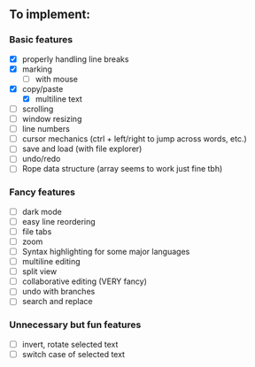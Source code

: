 ## To implement:

### Basic features
- [x] properly handling line breaks
- [x] marking
    - [ ] with mouse
- [x] copy/paste
    - [x] multiline text
- [ ] scrolling
- [ ] window resizing
- [ ] line numbers
- [ ] cursor mechanics (ctrl + left/right to jump across words, etc.)
- [ ] save and load (with file explorer)
- [ ] undo/redo
- [ ] Rope data structure (array seems to work just fine tbh)

### Fancy features
- [ ] dark mode
- [ ] easy line reordering
- [ ] file tabs
- [ ] zoom
- [ ] Syntax highlighting for some major languages
- [ ] multiline editing
- [ ] split view
- [ ] collaborative editing (VERY fancy)
- [ ] undo with branches
- [ ] search and replace

### Unnecessary but fun features
- [ ] invert, rotate selected text
- [ ] switch case of selected text